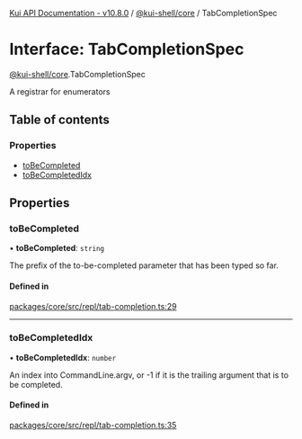 [Kui API Documentation - v10.8.0](../README.md) / [@kui-shell/core](../modules/kui_shell_core.md) / TabCompletionSpec

# Interface: TabCompletionSpec

[@kui-shell/core](../modules/kui_shell_core.md).TabCompletionSpec

A registrar for enumerators

## Table of contents

### Properties

- [toBeCompleted](kui_shell_core.TabCompletionSpec.md#tobecompleted)
- [toBeCompletedIdx](kui_shell_core.TabCompletionSpec.md#tobecompletedidx)

## Properties

### toBeCompleted

• **toBeCompleted**: `string`

The prefix of the to-be-completed parameter that has been typed
so far.

#### Defined in

[packages/core/src/repl/tab-completion.ts:29](https://github.com/mra-ruiz/kui/blob/a3b5e3edf/packages/core/src/repl/tab-completion.ts#L29)

---

### toBeCompletedIdx

• **toBeCompletedIdx**: `number`

An index into CommandLine.argv, or -1 if it is the trailing
argument that is to be completed.

#### Defined in

[packages/core/src/repl/tab-completion.ts:35](https://github.com/mra-ruiz/kui/blob/a3b5e3edf/packages/core/src/repl/tab-completion.ts#L35)

